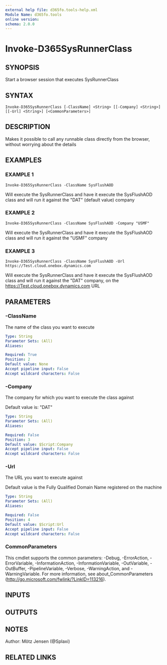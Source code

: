 ```yaml
---
external help file: d365fo.tools-help.xml
Module Name: d365fo.tools
online version:
schema: 2.0.0
---
```


# Invoke-D365SysRunnerClass

## SYNOPSIS
Start a browser session that executes SysRunnerClass

## SYNTAX

```
Invoke-D365SysRunnerClass [-ClassName] <String> [[-Company] <String>] [[-Url] <String>] [<CommonParameters>]
```

## DESCRIPTION
Makes it possible to call any runnable class directly from the browser, without worrying about the details

## EXAMPLES

### EXAMPLE 1
```
Invoke-D365SysRunnerClass -ClassName SysFlushAOD
```

Will execute the SysRunnerClass and have it execute the SysFlushAOD class and will run it against the "DAT" (default value) company

### EXAMPLE 2
```
Invoke-D365SysRunnerClass -ClassName SysFlushAOD -Company "USMF"
```

Will execute the SysRunnerClass and have it execute the SysFlushAOD class and will run it against the "USMF" company

### EXAMPLE 3
```
Invoke-D365SysRunnerClass -ClassName SysFlushAOD -Url https://Test.cloud.onebox.dynamics.com
```

Will execute the SysRunnerClass and have it execute the SysFlushAOD class and will run it against the "DAT" company, on the https://Test.cloud.onebox.dynamics.com URL

## PARAMETERS

### -ClassName
The name of the class you want to execute

```yaml
Type: String
Parameter Sets: (All)
Aliases:

Required: True
Position: 2
Default value: None
Accept pipeline input: False
Accept wildcard characters: False
```

### -Company
The company for which you want to execute the class against

Default value is: "DAT"

```yaml
Type: String
Parameter Sets: (All)
Aliases:

Required: False
Position: 3
Default value: $Script:Company
Accept pipeline input: False
Accept wildcard characters: False
```

### -Url
The URL you want to execute against

Default value is the Fully Qualified Domain Name registered on the machine

```yaml
Type: String
Parameter Sets: (All)
Aliases:

Required: False
Position: 4
Default value: $Script:Url
Accept pipeline input: False
Accept wildcard characters: False
```

### CommonParameters
This cmdlet supports the common parameters: -Debug, -ErrorAction, -ErrorVariable, -InformationAction, -InformationVariable, -OutVariable, -OutBuffer, -PipelineVariable, -Verbose, -WarningAction, and -WarningVariable.
For more information, see about_CommonParameters (http://go.microsoft.com/fwlink/?LinkID=113216).

## INPUTS

## OUTPUTS

## NOTES
Author: Mötz Jensen (@Splaxi)

## RELATED LINKS
